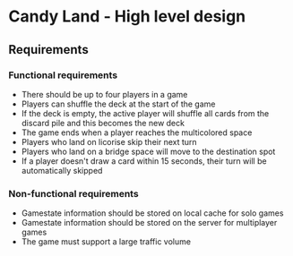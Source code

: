 # Candy Land - High level design
## Requirements
### Functional requirements
- There should be up to four players in a game
- Players can shuffle the deck at the start of the game
- If the deck is empty, the active player will shuffle all cards from the discard pile and this becomes the new deck
- The game ends when a player reaches the multicolored space
- Players who land on licorise skip their next turn
- Players who land on a bridge space will move to the destination spot
- If a player doesn't draw a card within 15 seconds, their turn will be automatically skipped

### Non-functional requirements
- Gamestate information should be stored on local cache for solo games
- Gamestate information should be stored on the server for multiplayer games
- The game must support a large traffic volume
